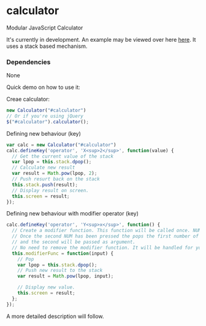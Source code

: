 calculator
==========

Modular JavaScript Calculator

It's currently in development. An example may be viewed over here [here](https://stygeo.github.io/calculator). It uses a stack based mechanism.

### Dependencies

None

Quick demo on how to use it:

Creae calculator:

```javascript
new Calculator("#calculator")
// Or if you're using jQuery
$("#calculator").calculator();
```

Defining new behaviour (key)

```javascript
var calc = new Calculator("#calculator")
calc.defineKey('operator', 'X<sup>2</sup>', function(value) {
  // Get the current value of the stack
  var lpop = this.stack.dpop();
  // Calculate new result
  var result = Math.pow(lpop, 2);
  // Push resurt back on the stack
  this.stack.push(result);
  // Display result on screen.
  this.screen = result;
});

```

Defining new behaviour with modifier operator (key)
```javascript
calc.defineKey('operator', 'Y<sup>x</sup>', function() {
  // Create a modifier function. This function will be called once. NUM <Func> NUM
  // Once the second NUM has been pressed the pops the first number of the stack
  // and the second will be passed as argument. 
  // No need to remove the modifier function. It will be handled for you.
  this.modifierFunc = function(input) {
    // Pop
    var lpop = this.stack.dpop();
    // Push new result to the stack
    var result = Math.pow(lpop, input);

    // Display new value.
    this.screen = result;
  };
});
```

A more detailed description will follow.
